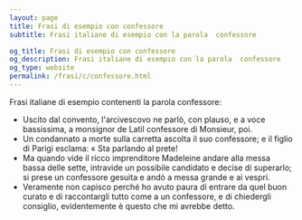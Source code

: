 ```yaml
---
layout: page
title: Frasi di esempio con confessore 
subtitle: Frasi italiane di esempio con la parola  confessore

og_title: Frasi di esempio con confessore 
og_description: Frasi italiane di esempio con la parola  confessore
og_type: website
permalink: /frasi/c/confessore.html
---
```


Frasi italiane di esempio contenenti la parola confessore:


- Uscito dal convento, l'arcivescovo ne parlò, con plauso, e a voce bassissima, a monsignor de Latil confessore di Monsieur, poi.
- Un condannato a morte sulla carretta ascolta il suo confessore; e il figlio di Parigi esclama: « Sta parlando al prete!
- Ma quando vide il ricco imprenditore Madeleine andare alla messa bassa delle sette, intravide un possibile candidato e decise di superarlo; si prese un confessore gesuita e andò a messa grande e ai vespri.
- Veramente non capisco perché ho avuto paura di entrare da quel buon curato e di raccontargli tutto come a un confessore, e di chiedergli consiglio, evidentemente è questo che mi avrebbe detto.
